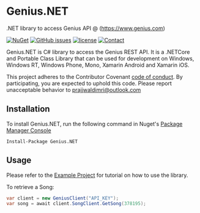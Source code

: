 # Genius.NET

.NET library to access Genius API @ (<https://www.genius.com>)

[![NuGet](https://img.shields.io/nuget/v/Genius.NET.svg?maxAge=2592000?style=for-the-badge&logo=nuget)](https://www.nuget.org/packages/Genius.NET)
[![GitHub issues](https://img.shields.io/github/issues/prajjwaldimri/Genius.NET.svg?maxAge=2592000?style=for-the-badge&logo=github)](https://github.com/prajjwaldimri/Genius.NET/issues)
[![license](https://img.shields.io/github/license/mashape/apistatus.svg?maxAge=2592000?style=for-the-badge)](https://github.com/prajjwaldimri/Genius.NET/blob/master/LICENSE)
[![Contact](https://img.shields.io/badge/contact-@prajjwaldimri-642C90.svg?style=for-the-badge&logo=telegram)](https://t.me/prajjwaldimri)


Genius.NET is C# library to access the Genius REST API. It is a .NETCore and Portable Class Library that can be used for
 development on Windows, Windows RT, Windows Phone, Mono, Xamarin Android and Xamarin iOS.

This project adheres to the Contributor Covenant [code of conduct](CODE_OF_CONDUCT.md).
By participating, you are expected to uphold this code. Please report unacceptable behavior to prajjwaldimri@outlook.com

## Installation

To install Genius.NET, run the following command in Nuget's [Package Manager Console](https://docs.nuget.org/docs/start-here/using-the-package-manager-console)

``` Nuget
Install-Package Genius.NET
```

## Usage

Please refer to the [Example Project](https://github.com/prajjwaldimri/Genius.NET/tree/master/ExampleApplication) 
for tutorial on how to use the library.


To retrieve a Song:

```C#
var client = new GeniusClient("API_KEY");
var song = await client.SongClient.GetSong(378195);
```
